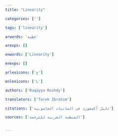 ```yaml
---
title: "Linearity"

categories: ['']

tags: ['linearity']

arwords: 'خطية'

arexps: []

enwords: ['Linearity']

enexps: []

arlexicons: ['خ']

enlexicons: ['L']

authors: ['Ruqayya Roshdy']

translators: ['Tarek Ibrahim']

citations: ['دليل أكسفورد في السانيات الحاسوبية']

sources: ['المنظمة العربية للترجمة']


---
```

